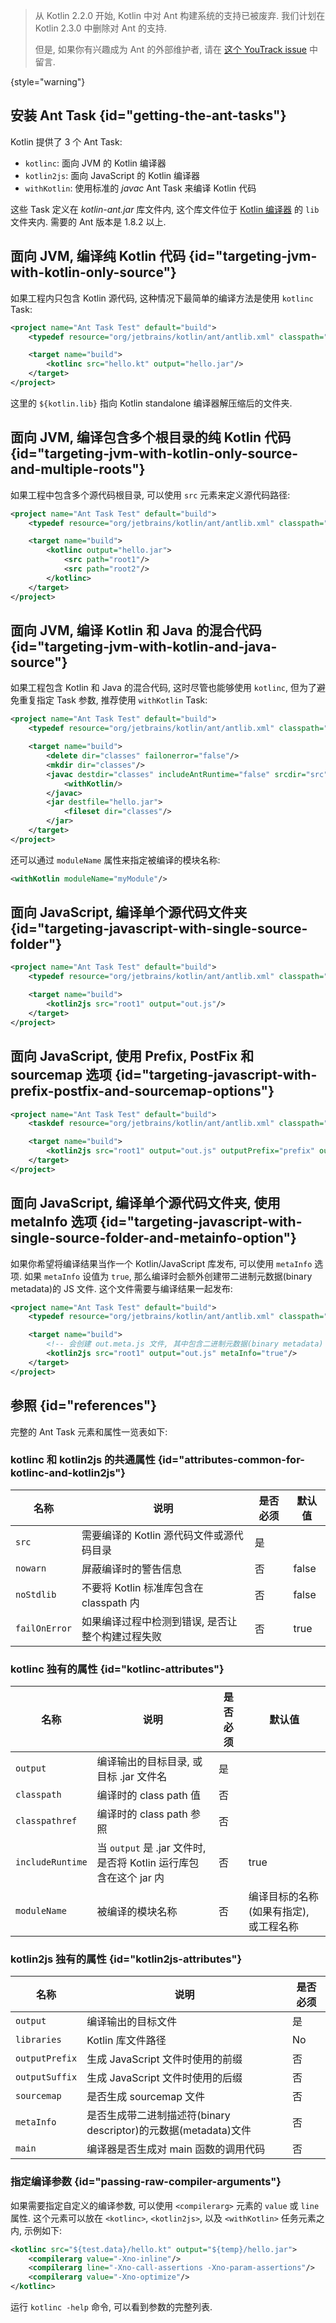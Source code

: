 [//]: # (title: Ant)

> 从 Kotlin 2.2.0 开始, Kotlin 中对 Ant 构建系统的支持已被废弃.
> 我们计划在 Kotlin 2.3.0 中删除对 Ant 的支持.
>
> 但是, 如果你有兴趣成为 Ant 的外部维护者,
> 请在 [这个 YouTrack issue](https://youtrack.jetbrains.com/issue/KT-75875/) 中留言.
>
{style="warning"}

## 安装 Ant Task {id="getting-the-ant-tasks"}

Kotlin 提供了 3 个 Ant Task:

* `kotlinc`: 面向 JVM 的 Kotlin 编译器
* `kotlin2js`: 面向 JavaScript 的 Kotlin 编译器
* `withKotlin`: 使用标准的 *javac* Ant Task 来编译 Kotlin 代码

这些 Task 定义在 *kotlin-ant.jar* 库文件内, 这个库文件位于
[Kotlin 编译器](%kotlinLatestUrl%)
的 `lib` 文件夹内.
需要的 Ant 版本是 1.8.2 以上.

## 面向 JVM, 编译纯 Kotlin 代码 {id="targeting-jvm-with-kotlin-only-source"}

如果工程内只包含 Kotlin 源代码, 这种情况下最简单的编译方法是使用 `kotlinc` Task:

```xml
<project name="Ant Task Test" default="build">
    <typedef resource="org/jetbrains/kotlin/ant/antlib.xml" classpath="${kotlin.lib}/kotlin-ant.jar"/>

    <target name="build">
        <kotlinc src="hello.kt" output="hello.jar"/>
    </target>
</project>
```

这里的 `${kotlin.lib}` 指向 Kotlin standalone 编译器解压缩后的文件夹.

## 面向 JVM, 编译包含多个根目录的纯 Kotlin 代码 {id="targeting-jvm-with-kotlin-only-source-and-multiple-roots"}

如果工程中包含多个源代码根目录, 可以使用 `src` 元素来定义源代码路径:

```xml
<project name="Ant Task Test" default="build">
    <typedef resource="org/jetbrains/kotlin/ant/antlib.xml" classpath="${kotlin.lib}/kotlin-ant.jar"/>

    <target name="build">
        <kotlinc output="hello.jar">
            <src path="root1"/>
            <src path="root2"/>
        </kotlinc>
    </target>
</project>
```

## 面向 JVM, 编译 Kotlin 和 Java 的混合代码 {id="targeting-jvm-with-kotlin-and-java-source"}

如果工程包含 Kotlin 和 Java 的混合代码, 这时尽管也能够使用 `kotlinc`,
但为了避免重复指定 Task 参数, 推荐使用 `withKotlin` Task:

```xml
<project name="Ant Task Test" default="build">
    <typedef resource="org/jetbrains/kotlin/ant/antlib.xml" classpath="${kotlin.lib}/kotlin-ant.jar"/>

    <target name="build">
        <delete dir="classes" failonerror="false"/>
        <mkdir dir="classes"/>
        <javac destdir="classes" includeAntRuntime="false" srcdir="src">
            <withKotlin/>
        </javac>
        <jar destfile="hello.jar">
            <fileset dir="classes"/>
        </jar>
    </target>
</project>
```

还可以通过 `moduleName` 属性来指定被编译的模块名称:

```xml
<withKotlin moduleName="myModule"/>
```

## 面向 JavaScript, 编译单个源代码文件夹 {id="targeting-javascript-with-single-source-folder"}

```xml
<project name="Ant Task Test" default="build">
    <typedef resource="org/jetbrains/kotlin/ant/antlib.xml" classpath="${kotlin.lib}/kotlin-ant.jar"/>

    <target name="build">
        <kotlin2js src="root1" output="out.js"/>
    </target>
</project>
```

## 面向 JavaScript, 使用 Prefix, PostFix 和 sourcemap 选项 {id="targeting-javascript-with-prefix-postfix-and-sourcemap-options"}

```xml
<project name="Ant Task Test" default="build">
    <taskdef resource="org/jetbrains/kotlin/ant/antlib.xml" classpath="${kotlin.lib}/kotlin-ant.jar"/>

    <target name="build">
        <kotlin2js src="root1" output="out.js" outputPrefix="prefix" outputPostfix="postfix" sourcemap="true"/>
    </target>
</project>
```

## 面向 JavaScript, 编译单个源代码文件夹, 使用 metaInfo 选项 {id="targeting-javascript-with-single-source-folder-and-metainfo-option"}

如果你希望将编译结果当作一个 Kotlin/JavaScript 库发布, 可以使用 `metaInfo` 选项.
如果 `metaInfo` 设值为 `true`, 那么编译时会额外创建带二进制元数据(binary metadata)的 JS 文件.
这个文件需要与编译结果一起发布:

```xml
<project name="Ant Task Test" default="build">
    <typedef resource="org/jetbrains/kotlin/ant/antlib.xml" classpath="${kotlin.lib}/kotlin-ant.jar"/>

    <target name="build">
        <!-- 会创建 out.meta.js 文件, 其中包含二进制元数据(binary metadata) -->
        <kotlin2js src="root1" output="out.js" metaInfo="true"/>
    </target>
</project>
```

## 参照 {id="references"}

完整的 Ant Task 元素和属性一览表如下:

### kotlinc 和 kotlin2js 的共通属性 {id="attributes-common-for-kotlinc-and-kotlin2js"}

|  名称 |    说明     |  是否必须  |   默认值      |
|------|-------------|----------|---------------|
| `src`  | 需要编译的 Kotlin 源代码文件或源代码目录 | 是 |  |
| `nowarn` | 屏蔽编译时的警告信息 | 否 | false |
| `noStdlib` | 不要将 Kotlin 标准库包含在 classpath 内 | 否 | false |
| `failOnError` | 如果编译过程中检测到错误, 是否让整个构建过程失败 | 否 | true |

### kotlinc 独有的属性 {id="kotlinc-attributes"}

|  名称 |    说明     |  是否必须  |   默认值      |
|------|-------------|----------|---------------|
| `output`  | 编译输出的目标目录, 或目标 .jar 文件名 | 是 |  |
| `classpath`  | 编译时的 class path 值 | 否 |  |
| `classpathref`  | 编译时的 class path 参照 | 否 |  |
| `includeRuntime`  | 当 `output` 是 .jar 文件时, 是否将 Kotlin 运行库包含在这个 jar 内 | 否 | true  |
| `moduleName` | 被编译的模块名称 | 否 | 编译目标的名称(如果有指定), 或工程名称 |

### kotlin2js 独有的属性 {id="kotlin2js-attributes"}

|  名称 |    说明     |  是否必须 |
|------|-------------|----------|
| `output`  | 编译输出的目标文件 | 是 |
| `libraries`  | Kotlin 库文件路径 | No |
| `outputPrefix`  | 生成 JavaScript 文件时使用的前缀 | 否 |
| `outputSuffix` | 生成 JavaScript 文件时使用的后缀 | 否 |
| `sourcemap`  | 是否生成 sourcemap 文件 | 否 |
| `metaInfo`  | 是否生成带二进制描述符(binary descriptor)的元数据(metadata)文件 | 否 |
| `main`  | 编译器是否生成对 main 函数的调用代码 | 否 |

### 指定编译参数 {id="passing-raw-compiler-arguments"}

如果需要指定自定义的编译参数, 可以使用 `<compilerarg>` 元素的 `value` 或 `line` 属性.
这个元素可以放在 `<kotlinc>`, `<kotlin2js>`, 以及 `<withKotlin>` 任务元素之内, 示例如下:

```xml
<kotlinc src="${test.data}/hello.kt" output="${temp}/hello.jar">
    <compilerarg value="-Xno-inline"/>
    <compilerarg line="-Xno-call-assertions -Xno-param-assertions"/>
    <compilerarg value="-Xno-optimize"/>
</kotlinc>
```

运行 `kotlinc -help` 命令, 可以看到参数的完整列表.
